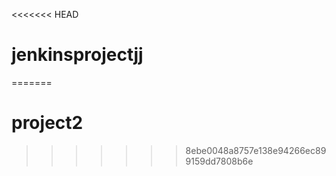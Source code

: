 <<<<<<< HEAD
# jenkinsprojectjj
=======
# project2
>>>>>>> 8ebe0048a8757e138e94266ec899159dd7808b6e
